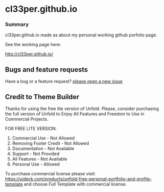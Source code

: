 
# cl33per.github.io
### Summary

cl33per.github.io made as about my personal  working github porfolio page.

See the working page here:

http://cl33per.github.io/

## Bugs and feature requests

Have a bug or a feature request? [please open a new issue](https://github.com/cl33per/cl33per.github.io/issues/new)

## Credit to Theme Builder

Thanks for using the free lite version of Unfold. Please, consider purchasing the full version of Unfold to Enjoy All Features and Freedom to Use in Commercial Projects.

FOR FREE LITE VERSION:
1. Commercial Use - Not Allowed
2. Removing Footer Credit - Not Allowed
3. Documentation - Not Available
4. Support - Not Provided
5. All Features - Not Available
6. Personal Use - Allowed

To purchase commercial license please visit: https://uideck.com/products/unfold-free-personal-portfolio-and-profile-template and choose Full Template with commercial license.
